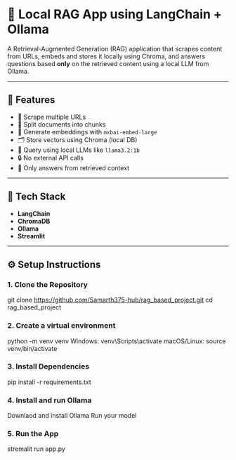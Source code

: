 # 🧠 Local RAG App using LangChain + Ollama

A Retrieval-Augmented Generation (RAG) application that scrapes content from URLs, embeds and stores it locally using Chroma, and answers questions based **only** on the retrieved content using a local LLM from Ollama.

---

## 🚀 Features

- 🔗 Scrape multiple URLs
- 📄 Split documents into chunks
- 🧠 Generate embeddings with `mxbai-embed-large`
- 🗂 Store vectors using Chroma (local DB)
- 🤖 Query using local LLMs like `llama3.2:1b`
- 🔒 No external API calls
- 🧭 Only answers from retrieved context

---

## 🧰 Tech Stack

- **LangChain**
- **ChromaDB**
- **Ollama**
- **Streamlit**

---

## ⚙️ Setup Instructions

### 1. Clone the Repository
git clone https://github.com/Samarth375-hub/rag_based_project.git
cd rag_based_project

### 2. Create a virtual environment
python -m venv venv
Windows:
venv\Scripts\activate
macOS/Linux:
source venv/bin/activate

### 3. Install Dependencies
pip install -r requirements.txt

### 4. Install and run Ollama
Downlaod and install Ollama
Run your model

### 5. Run the App
stremalit run app.py


